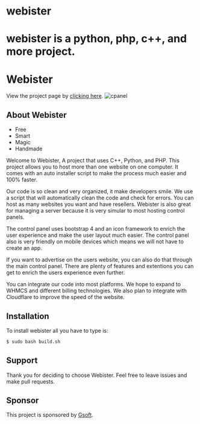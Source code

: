 
# webister
webister is a python, php, c++, and more project.
=======
# Webister
View the project page by [clicking here](http://alwaysontop617.github.io/webister).
![cpanel](https://raw.githubusercontent.com/alwaysontop617/webister/master/screenshots/cpanel.png)
## About Webister

  - Free
  - Smart
  - Magic
  - Handmade

Welcome to Webister, A project that uses C++, Python, and PHP. This project allows you to host more than one website on one computer. It comes with an auto installer script to make the process much easier and 100% faster.

Our code is so clean and very organized, it make developers smile. We use a script that will automatically clean the code and check for errors. You can host as many websites you want and have resellers. Webister is also great for managing a server because it is very simular to most hosting control panels.

The control panel uses bootstrap 4 and an icon framework to enrich the user experience and make the user layout much easier. The control panel also is very friendly on mobile devices which means we will not have to create an app.

If you want to advertise on the users website, you can also do that through the main control panel. There are plenty of features and extentions you can get to enrich the users experience even further.

You can integrate our code into most platforms. We hope to expand to WHMCS and different billing technologies. We also plan to integrate with Cloudflare to improve the speed of the website.

## Installation

To install webister all you have to type is:
```sh
$ sudo bash build.sh
```

## Support

Thank you for deciding to choose Webister. Feel free to leave issues and make pull requests.

## Sponsor

This project is sponsored by [Gsoft](http://gsoft.cu.cc/).
